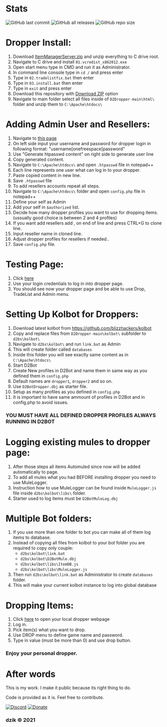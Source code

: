 # Stats
![GitHub last commit](https://img.shields.io/github/last-commit/dzik87/D2Dropper?style=for-the-badge)
![GitHub all releases](https://img.shields.io/github/downloads/dzik87/D2Dropper/total?style=for-the-badge)
![GitHub repo size](https://img.shields.io/github/repo-size/dzik87/D2Dropper?style=for-the-badge)

# Dropper Install: 

01. Download [ItemManagerServer.zip](https://github.com/dzik87/D2Dropper/releases/download/1.0.0/ItemManagerServer.zip) and unzip everything to C drive root.
02. Navigate to C drive and install `01.vcredist_x862012.exe`
03. Open start menu type in CMD and run it as Administrator.
04. In command line console type in `cd /` and press enter
05. Type in `02.tradelistfix.bat` then enter
06. Type in `03.install.bat` then enter
07. Type in `exit` and press enter
08. Download this repository with [Download ZIP](https://github.com/dzik87/D2Dropper/archive/main.zip) option
09. Navigate to main folder select all files inside of `D2Dropper-main\html\` folder and unzip them to `C:\Apache\htdocs\`

# Adding Admin User and Resellers:
01. Navigate to [this page](http://aspirine.org/htpasswd_en.html)
02. On left side input your username and password for dropper login in following format:
	"username[onefreespace]password"
03. Use "Generate htpasswd content" on right side to generate user line
04. Copy generated content.
05. Navigate to `C:\Apache\htdocs\` and open `.htpasswd` file in notepad++
06. Each line represents one user what can log in to your dropper.
07. Paste copied content in new line.
08. Save `.htpasswd` file
09. To add resellers accounts repeat all steps.
10. Navigate to `C:\Apache\htdocs\` folder and open `config.php` file in notepad++
11. Define your self as Admin
12. Add your self in `$authorized` list.
13. Decide how many dropper profiles you want to use for dropping items. (ussually good choice is between 2 and 4 profiles)
14. If you want add resellers add , on end of line and press CTRL+G to clone line.
15. Input reseller name in cloned line.
16. Adjust dropper profiles for resellers if needed..
17. Save `config.php` file.

# Testing Page:
01. Click [here](http://127.0.0.1:666/)
02. Use your login credentials to log in into dropper page.
03. You should see now your dropper page and be able to use Drop, TradeList and Admin menu.

# Setting Up Kolbot for Droppers:
01. Download latest kolbot from https://github.com/blizzhackers/kolbot
02. Copy and replace files from `D2Dropper-main\kolbot\` subfolder to `d2bs\kolbot\`
03. Navigate to `d2bs\kolbot\` and run `link.bat` as Admin
04. This will create folder called `databases`
05. Inside this folder you will see exactly same content as in `C:\Apache\htdocs\`
06. Start D2Bot
07. Create New profiles in D2Bot and name them in same way as you defined them in `config.php`
08. Default names are `dropper1`, `dropper2` and so on.
09. Use `D2BotDropper.dbj` as starter file.
10. Setup as many profiles as you defined in `config.php`
11. It is important to have same ammount of profiles in D2Bot and in config.php to avoid issues.
### YOU MUST HAVE ALL DEFINED DROPPER PROFILES ALWAYS RUNNING IN D2BOT

# Logging existing mules to dropper page:
01. After those steps all items Automuled since now will be added automatically to page.
02. To add all mules what you had BEFORE installing dropper you need to use MuleLogger.
03. Instruction how to use MuleLogger can be found inside `MuleLogger.js` file inside `d2bs\kolbot\libs\` folder.
04. Starter used to log items must be `D2BotMuleLog.dbj`

# Multiple Bot folders:
01. If you use more than one folder to bot you can make all of them log items to database.
02. Instead of copying all files from kolbot to your bot folder you are required to copy only couple:
	- `d2bs\kolbot\link.bat`
	- `d2bs\kolbot\D2BotMule.dbj`
	- `d2bs\kolbot\libs\ItemDB.js`
	- `d2bs\kolbot\libs\MuleLogger.js`
03. Then run `d2bs\kolbot\link.bat` as Administrator to create `databases` folder.
04. This will make your current kolbot instance to log into global database

# Dropping Items:
01. Click [here](http://127.0.0.1:666/) to open your local dropper webpage
02. Log in.
03. Pick item(s) what you want to drop.
04. Use DROP menu to define game name and password.
05. Type in value (must be more than 0) and use drop button.

### Enjoy your personal dropper.

# After words
This is my work.
I make it public because its right thing to do.

Code is provided as it is.
Feel free to contribute.

[![Discord](https://img.shields.io/badge/Discord-dzik%232463-orange.svg?style=for-the-badge&logo=discord)](https://discordapp.com/users/209047731996590080)
[![Donate](https://img.shields.io/badge/PayPal-Donate-blue.svg?style=for-the-badge&logo=paypal)](https://www.paypal.com/cgi-bin/webscr?cmd=_s-xclick&hosted_button_id=KWYLPLQXAAQKS)

### dzik © 2021
